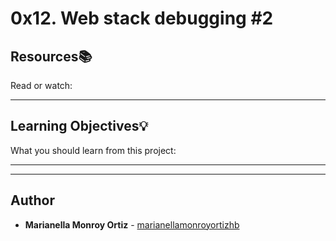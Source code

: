 # 0x12. Web stack debugging #2

## Resources:books:
Read or watch:

---
## Learning Objectives:bulb:
What you should learn from this project:

---
---

## Author
* **Marianella Monroy Ortiz** - [marianellamonroyortizhb](https://github.com/marianellamonroyortizhb)